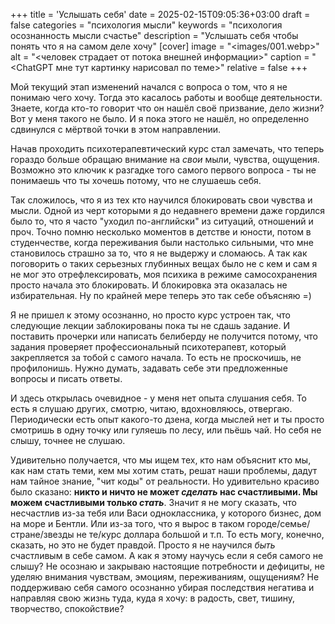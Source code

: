 +++
title = 'Услышать себя'
date = 2025-02-15T09:05:36+03:00
draft = false
categories = "психология мысли"
keywords = "психология осознанность мысли счастье"
description = "Услышать себя чтобы понять что я на самом деле хочу"
[cover]
image = "<images/001.webp>"
alt = "<человек страдает от потока внешней информации>"
caption = "<ChatGPT мне тут картинку нарисовал по теме>"
relative = false
+++

Мой текущий этап изменений начался с вопроса о том, что я не понимаю чего хочу. Тогда это касалось работы и вообще деятельности. Знаете, когда кто-то говорит что он нашёл своё призвание, дело жизни? Вот у меня такого не было. И я пока этого не нашёл, но определенно сдвинулся с мёртвой точки в этом направлении.

Начав проходить психотерапевтический курс стал замечать, что теперь гораздо больше обращаю внимание на *свои* мыли, чувства, ощущения. Возможно это ключик к разгадке того самого первого вопроса - ты не понимаешь что ты хочешь потому, что не слушаешь себя.

Так сложилось, что я из тех кто научился блокировать свои чувства и мысли. Одной из черт которыми я до недавнего времени даже гордился было то, что я часто "уходил по-английски" из ситуаций, отношений и проч. Точно помню несколько моментов в детстве и юности, потом в студенчестве, когда переживания были настолько сильными, что мне становилось страшно за то, что я не выдержу и сломаюсь. А так как поговорить о таких серьезных глубинных вещах было не с кем и сам я не мог это отрефлексировать, моя психика в режиме самосохранения просто начала это блокировать. И блокировка эта оказалась не избирательная. Ну по крайней мере теперь это так себе объясняю =)

Я не пришел к этому осознанно, но просто курс устроен так, что следующие лекции заблокированы пока ты не сдашь задание. И поставить прочерки или написать белиберду не получится потому, что задания проверяет профессиональный психотерапевт, который закрепляется за тобой с самого начала. То есть не проскочишь, не профилонишь. Нужно думать, задавать себе эти предложенные вопросы и писать ответы.

И здесь открылась очевидное - у меня нет опыта слушания себя. То есть я слушаю других, смотрю, читаю, вдохновляюсь, отвергаю. Периодически есть опыт какого-то дзена, когда мыслей нет и ты просто смотришь в одну точку или гуляешь по лесу, или пьёшь чай. Но себя не слышу, точнее не слушаю. 

Удивительно получается, что мы ищем тех, кто нам объяснит кто мы, как нам стать теми, кем мы хотим стать, решат наши проблемы, дадут нам тайное знание, "чит коды" от реальности. Но удивительно красиво было сказано: __никто и ничто не может *сделать* нас счастливыми. Мы можем счастливыми только *стать*__. Значит я не могу сказать, что несчастлив из-за тебя или Васи одноклассника, у которого бизнес, дом на море и Бентли. Или из-за того, что я вырос в таком городе/семье/стране/звезды не те/курс доллара большой и т.п. То есть могу, конечно, сказать, но это не будет правдой. Просто я не научился *быть* счастливым в себе самом. А как я этому научусь если я себя самого не слышу? Не осознаю и закрываю настоящие потребности и дефициты, не уделяю внимания чувствам, эмоциям, переживаниям, ощущениям? Не поддерживаю себя самого осознанно убирая последствия негатива и направляя свою жизнь туда, куда я хочу: в радость, свет, тишину, творчество, спокойствие?